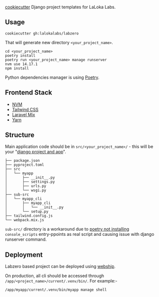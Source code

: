 
[cookiecutter](docs/cookiecutter.md) Django project templates for LaLoka Labs.

## Usage

    cookiecutter gh:lalokalabs/labzero

That will generate new directory `<your_project_name>`.

    cd <your_project_name>
    poetry install
    poetry run <your_project_name> manage runserver
    nvm use 14.17.1
    npm install

Python dependencies manager is using [Poetry](docs/poetry.md).

## Frontend Stack
- [NVM](docs/nvm.md)
- [Tailwind CSS](docs/tailwind.md)
- [Laravel Mix](docs/mix.md)
- [Yarn](docs/yarn.md)

## Structure

Main application code should be in `src/<your_project_name>/` - this will be your "[django project and app][projvsapp]".

```
├── package.json
├── pyproject.toml
├── src
│   └── myapp
│       ├── __init__.py
│       ├── settings.py
│       ├── urls.py
│       └── wsgi.py
├── sub-src
│   └── myapp_cli
│       ├── myapp_cli
│       │   └── __init__.py
│       └── setup.py
├── tailwind.config.js
└── webpack.mix.js
```

`sub-src/` directory is a workaround due to [poetry not installing] `console_scripts` entry-ppoints as real script and causing issue with django runserver command.

## Deployment

Labzero based project can be deployed using [webship](https://github.com/lalokalabs/webship/).

On production, all cli should be accessed through `/app/<project_name>/current/.venv/bin/`. For example:-

    /app/myapp/current/.venv/bin/myapp manage shell

[projvsapp]:https://dev.to/k4ml/django-moving-away-from-project-vs-app-dichotomy-3e7
[poetry not installing]:https://github.com/python-poetry/poetry/issues/241#issuecomment-629754768
